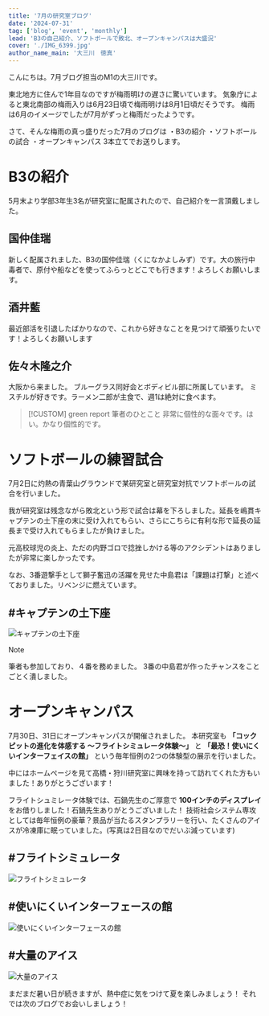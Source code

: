 ```yaml
---
title: '7月の研究室ブログ'
date: '2024-07-31'
tag: ['blog', 'event', 'monthly']
lead: 'B3の自己紹介、ソフトボールで敗北、オープンキャンパスは大盛況'
cover: './IMG_6399.jpg'
author_name_main: '大三川　徳真'
---
```


こんにちは。7月ブログ担当のM1の大三川です。

東北地方に住んで1年目なのですが梅雨明けの遅さに驚いています。
気象庁によると東北南部の梅雨入りは6月23日頃で梅雨明けは8月1日頃だそうです。
梅雨は6月のイメージでしたが7月がずっと梅雨だったようです。

さて、そんな梅雨の真っ盛りだった7月のブログは
・B3の紹介
・ソフトボールの試合
・オープンキャンパス
3本立てでお送りします。

# B3の紹介

5月末より学部3年生3名が研究室に配属されたので、自己紹介を一言頂戴しました。

## 国仲佳瑞

新しく配属されました、B3の国仲佳瑞（くになかよしみず）です。大の旅行中毒者で、原付や船などを使ってふらっとどこでも行きます！よろしくお願いします。

## 酒井藍

最近部活を引退したばかりなので、これから好きなことを見つけて頑張りたいです！よろしくお願いします

## 佐々木隆之介

大阪から来ました。
ブルーグラス同好会とボディビル部に所属しています。
ミスチルが好きです。ラーメン二郎が主食で、週1は絶対に食べます。

> [!CUSTOM] green report 筆者のひとこと
> 非常に個性的な面々です。はい。かなり個性的です。

# ソフトボールの練習試合

7月2日に灼熱の青葉山グラウンドで某研究室と研究室対抗でソフトボールの試合を行いました。

我が研究室は残念ながら敗北という形で試合は幕を下ろしました。延長を嶋貫キャプテンの土下座の末に受け入れてもらい、さらにこちらに有利な形で延長の延長まで受け入れてもらましたが負けました。

元高校球児の炎上、ただの内野ゴロで捻挫しかける等のアクシデントはありましたが非常に楽しかったです。

なお、3番遊撃手として獅子奮迅の活躍を見せた中島君は「課題は打撃」と述べておりました。リベンジに燃えています。

## #キャプテンの土下座

![キャプテンの土下座](./IMG_6529.jpg)

> [!NOTE]
> 筆者も参加しており、４番を務めました。
> 3番の中島君が作ったチャンスをことごとく潰しました。

# オープンキャンパス

7月30日、31日にオープンキャンパスが開催されました。
本研究室も **「コックピットの進化を体感する ～フライトシミュレータ体験～」** と **「最恐！使いにくいインターフェイスの館」** という毎年恒例の2つの体験型の展示を行いました。

中にはホームページを見て高橋・狩川研究室に興味を持って訪れてくれた方もいました！ありがとうございます！

フライトシュミレータ体験では、石鍋先生のご厚意で **100インチのディスプレイ** をお借りしました！石鍋先生ありがとうございました！
技術社会システム専攻としては毎年恒例の豪華？景品が当たるスタンプラリーを行い、たくさんのアイスが冷凍庫に眠っていました。(写真は2日目なのでだいぶ減っています)

## #フライトシミュレータ

![フライトシミュレータ](./IMG_6399.jpg)

## #使いにくいインターフェースの館

![使いにくいインターフェースの館](./IMG_6397.jpg)

## #大量のアイス

![大量のアイス](./IMG_6040.jpg)

まだまだ暑い日が続きますが、熱中症に気をつけて夏を楽しみましょう！
それでは次のブログでお会いしましょう！
